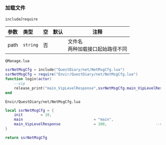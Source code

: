

### 加载文件
`include`/`require`

|参数|类型|空|默认|注释|
|:----    |:-------    |:--- |----|------      |
|path     |`string`      |否   |    |   文件名<br>两种加载接口起始路径不同 |
`QManage.lua`
```lua
ssrNetMsgCfg = include("QuestDiary/net/NetMsgCfg.lua")
ssrNetMsgCfg = require("Envir/QuestDiary/net/NetMsgCfg.lua")
function login(actor)
    --vip
    release_print("main_VipLevelResponse",ssrNetMsgCfg.main_VipLevelResponse)
end
```

`Envir/QuestDiary/net/NetMsgCfg.lua`

```lua
local ssrNetMsgCfg = {
    init        = 10,
    main                                = "main",
    main_VipLevelResponse               = 100,                      --vip等级
}

return ssrNetMsgCfg
```